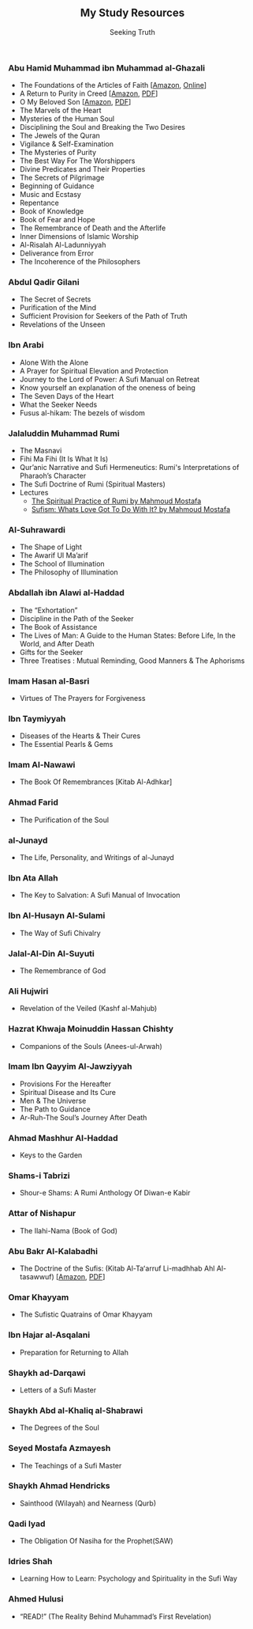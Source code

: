 <span align="center">
<h2>My Study Resources</h2>
  <p>Seeking Truth</p><br/>
</span>


### Abu Hamid Muhammad ibn Muhammad al-Ghazali

* The Foundations of the Articles of Faith [[Amazon](https://amzn.to/3s3zEP4), [Online](https://www.ghazali.org/works/gz-itiqad.htm)]
* A Return to Purity in Creed [[Amazon](https://amzn.to/3s9ICtZ), [PDF](https://archive.org/details/ReturnToPurityInCreedByGhazali)]
* O My Beloved Son [[Amazon](https://amzn.to/3ucRAsk), [PDF](https://archive.org/details/MyDearBelovedSonOrDaughterByImamGhazali/)]
* The Marvels of the Heart
* Mysteries of the Human Soul
* Disciplining the Soul and Breaking the Two Desires
* The Jewels of the Quran
* Vigilance & Self-Examination
* The Mysteries of Purity
* The Best Way For The Worshippers
* Divine Predicates and Their Properties
* The Secrets of Pilgrimage
* Beginning of Guidance
* Music and Ecstasy
* Repentance
* Book of Knowledge
* Book of Fear and Hope
* The Remembrance of Death and the Afterlife
* Inner Dimensions of Islamic Worship
* Al-Risalah Al-Ladunniyyah
* Deliverance from Error
* The Incoherence of the Philosophers

### Abdul Qadir Gilani

* The Secret of Secrets
* Purification of the Mind
* Sufficient Provision for Seekers of the Path of Truth
* Revelations of the Unseen

### Ibn Arabi

* Alone With the Alone
* A Prayer for Spiritual Elevation and Protection
* Journey to the Lord of Power: A Sufi Manual on Retreat
* Know yourself an explanation of the oneness of being
* The Seven Days of the Heart
* What the Seeker Needs
* Fusus al-hikam: The bezels of wisdom

### Jalaluddin Muhammad Rumi

* The Masnavi
* Fihi Ma Fihi (It Is What It Is)
* Qur’anic Narrative and Sufi Hermeneutics: Rumi's Interpretations of Pharaoh’s Character
* The Sufi Doctrine of Rumi (Spiritual Masters)
* Lectures
  - [The Spiritual Practice of Rumi by Mahmoud Mostafa](https://www.youtube.com/watch?v=I1_r034y2lM)
  - [Sufism: Whats Love Got To Do With It? by Mahmoud Mostafa](https://www.youtube.com/watch?v=pB24AcGzC_s)

### Al-Suhrawardi

* The Shape of Light
* The Awarif Ul Ma’arif
* The School of Illumination
* The Philosophy of Illumination

### Abdallah ibn Alawi al-Haddad

* The “Exhortation”
* Discipline in the Path of the Seeker
* The Book of Assistance
* The Lives of Man: A Guide to the Human States: Before Life, In the World, and After Death
* Gifts for the Seeker
* Three Treatises : Mutual Reminding, Good Manners & The Aphorisms

### Imam Hasan al-Basri

* Virtues of The Prayers for Forgiveness

### Ibn Taymiyyah

* Diseases of the Hearts & Their Cures
* The Essential Pearls & Gems

### Imam Al-Nawawi

* The Book Of Remembrances [Kitab Al-Adhkar]

### Ahmad Farid

* The Purification of the Soul

### al-Junayd

* The Life, Personality, and Writings of al-Junayd

### Ibn Ata Allah

* The Key to Salvation: A Sufi Manual of Invocation

### Ibn Al-Husayn Al-Sulami

* The Way of Sufi Chivalry

### Jalal-Al-Din Al-Suyuti

* The Remembrance of God

### Ali Hujwiri

* Revelation of the Veiled (Kashf al-Mahjub)

### Hazrat Khwaja Moinuddin Hassan Chishty

* Companions of the Souls (Anees-ul-Arwah)

### Imam Ibn Qayyim Al-Jawziyyah

* Provisions For the Hereafter
* Spiritual Disease and Its Cure
* Men & The Universe
* The Path to Guidance
* Ar-Ruh-The Soul’s Journey After Death

### Ahmad Mashhur Al-Haddad

* Keys to the Garden

### Shams-i Tabrizi

* Shour-e Shams: A Rumi Anthology Of Diwan-e Kabir

### Attar of Nishapur

* The Ilahi-Nama (Book of God)

### Abu Bakr Al-Kalabadhi

* The Doctrine of the Sufis: (Kitab Al-Taʻarruf Li-madhhab Ahl Al-tasawwuf) [[Amazon](https://amzn.to/3ax4ZUd), [PDF](https://archive.org/details/in.ernet.dli.2015.108515)]

### Omar Khayyam

* The Sufistic Quatrains of Omar Khayyam

### Ibn Hajar al-Asqalani

* Preparation for Returning to Allah

### Shaykh ad-Darqawi

* Letters of a Sufi Master

### Shaykh Abd al-Khaliq al-Shabrawi

* The Degrees of the Soul

### Seyed Mostafa Azmayesh

* The Teachings of a Sufi Master

### Shaykh Ahmad Hendricks

* Sainthood (Wilayah) and Nearness (Qurb)

### Qadi Iyad

* The Obligation Of Nasiha for the Prophet(SAW)

### Idries Shah

* Learning How to Learn: Psychology and Spirituality in the Sufi Way

### Ahmed Hulusi

* “READ!” (The Reality Behind Muhammad’s First Revelation)
